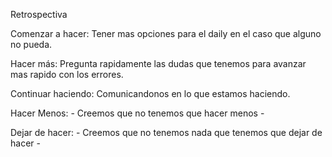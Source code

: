 Retrospectiva

Comenzar a hacer: Tener mas opciones para el daily en el caso que alguno no pueda.

Hacer más: Pregunta rapidamente las dudas que tenemos para avanzar mas rapido con los errores.

Continuar haciendo: Comunicandonos en lo que estamos haciendo.

Hacer Menos: - Creemos que no tenemos que hacer menos - 

Dejar de hacer: - Creemos que no tenemos nada que tenemos que dejar de hacer - 

